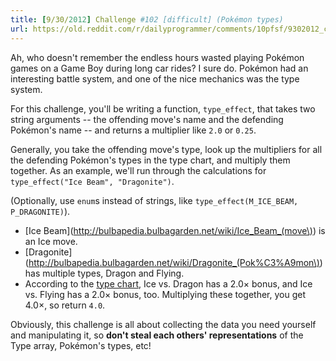 ```yaml
---
title: [9/30/2012] Challenge #102 [difficult] (Pokémon types)
url: https://old.reddit.com/r/dailyprogrammer/comments/10pfsf/9302012_challenge_102_difficult_pokémon_types/
---
```


Ah, who doesn't remember the endless hours wasted playing Pokémon games on a Game Boy during long car rides? I sure do. Pokémon had an interesting battle system, and one of the nice mechanics was the type system.

For this challenge, you'll be writing a function, `type_effect`, that takes two string arguments -- the offending move's name and the defending Pokémon's name -- and returns a multiplier like `2.0` or `0.25`.

Generally, you take the offending move's type, look up the multipliers for all the defending Pokémon's types in the type chart, and multiply them together. As an example, we'll run through the calculations for `type_effect("Ice Beam", "Dragonite")`.

(Optionally, use `enum`s instead of strings, like `type_effect(M_ICE_BEAM, P_DRAGONITE)`).

  - [Ice Beam](http://bulbapedia.bulbagarden.net/wiki/Ice_Beam_(move\)) is an Ice move.
  - [Dragonite](http://bulbapedia.bulbagarden.net/wiki/Dragonite_(Pok%C3%A9mon\)) has multiple types, Dragon and Flying.
  - According to the [type chart](http://bulbapedia.bulbagarden.net/wiki/Type_chart), Ice vs. Dragon has a 2.0× bonus, and Ice vs. Flying has a 2.0× bonus, too. Multiplying these together, you get 4.0×, so return `4.0`.

Obviously, this challenge is all about collecting the data you need yourself and manipulating it, so **don't steal each others' representations** of the Type array, Pokémon's types, etc!